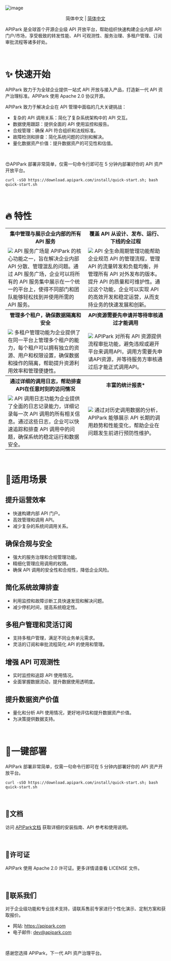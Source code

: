 ![image](https://github.com/user-attachments/assets/96e36db5-2733-49c8-8e1e-ecbcc60a3943)

<p align="center">
  简体中文
  | 
  <a href="README.md">简体中文</a>
</p>

APIPark 是全球首个开源企业级 API 开放平台，帮助组织快速构建企业内部 API 门户/市场，享受极致的转发性能、API 可观测性、服务治理、多租户管理、订阅审批流程等诸多好处。

<br>

#  ✨ 快速开始
APIPark 致力于为全球企业提供一站式 API 开放与接入产品，打造新一代 API 资产治理标准。APIPark 使用 Apache 2.0 协议开源。

APIPark 致力于解决企业在 API 管理中面临的几大关键挑战：
- 复杂的 API 调用关系：简化了复杂系统架构中的 API 交互。
- 数据使用跟踪：提供全面的 API 使用监控和报告。
- 合规管理：确保 API 符合组织和法规标准。
- 故障检测和排查：简化系统问题的识别和解决。
- 量化数据资产价值：提升数据资产的可见性和估值。


<br>

😍APIPark 部署非常简单，仅需一句命令行即可在 5 分钟内部署好你的 API 资产开放平台。

```
curl -sSO https://download.apipark.com/install/quick-start.sh; bash quick-start.sh
```

<br>

# 🔥 特性
<table>
  <tr>
    <th>
      集中管理与展示企业内部的所有 API 服务
    </th>
    <th>
      覆盖 API 从设计、发布、运行、下线的全过程
    </th>

  </tr>

   <tr>
    <td width="50%">
        <img src="https://apipark.com/wp-content/uploads/2024/08/%E9%A1%B5%E9%9D%A2-1.png" />
      API 服务广场是 APIPark 的核心功能之一，旨在解决企业内部 API 分散、管理混乱的问题。通过 API 服务广场，企业可以将所有的 API 服务集中展示在一个统一的平台上，使得不同部门和团队能够轻松找到并使用所需的 API 服务。
    </td>
    <td width="50%">
            <img src="https://apipark.com/wp-content/uploads/2024/08/Life-Cycle.png" />
      API 全生命周期管理功能帮助企业规范 API 的管理流程，管理 API 的流量转发和负载均衡，并管理所有 API 对外发布的版本。提升 API 的质量和可维护性。通过这个功能，企业可以实现 API 的高效开发和稳定运营，从而支持业务的快速发展和创新。
    </td>
  </tr>
  
<tr>
    <th>
      管理多个租户，确保数据隔离和安全
    </th>
    <th>
      API资源需要先申请并等待审核通过才能调用
    </th>

  </tr>

   <tr>
    <td width="50%">
        <img src="https://apipark.com/wp-content/uploads/2024/08/Multi-tenant.png" />
      多租户管理功能为企业提供了在同一平台上管理多个租户的能力，每个租户可以拥有独立的资源、用户和权限设置，确保数据和操作的隔离，帮助提升资源利用效率和管理便捷性。
    </td>
    <td width="50%">
            <img src="https://apipark.com/wp-content/uploads/2024/08/Application.png" />
      APIPark 对所有 API 资源提供流程审批功能，避免违规或避开平台来调用API，调用方需要先申请API资源，并等待服务方审核通过后才能正式调用API。
    </td>
  </tr>

<tr>
    <th>
      通过详细的调用日志，帮助排查API在任意时刻的访问情况
    </th>
    <th>
      丰富的统计报表*
    </th>

  </tr>

   <tr>
    <td width="50%">
        <img src="https://apipark.com/wp-content/uploads/2024/08/Chart-1.png" />
      API 调用日志功能为企业提供了全面的日志记录能力，详细记录每一次 API 调用的所有相关信息。通过这些日志，企业可以快速追踪和排查 API 调用中的问题，确保系统的稳定运行和数据安全。
    </td>
    <td width="50%">
            <img src="https://apipark.com/wp-content/uploads/2024/08/Chart.png" />
      通过对历史调用数据的分析，APIPark 能够展示 API 长期的调用趋势和性能变化，帮助企业在问题发生前进行预防性维护。
    </td>
  </tr>
  
</table>


<br>

# 🚩适用场景
## 提升运营效率
  - 快速构建内部 API 门户。
  - 高效管理和调用 API。
  - 减少复杂的系统间调用关系。

## 确保合规与安全
  - 强大的服务治理和合规管理功能。
  - 精细化管理应用调用的权限。
  - 确保 API 调用的安全性和合规性，降低企业风险。

## 简化系统故障排查
  - 利用监控和故障诊断工具快速发现和解决问题。
  - 减少停机时间，提高系统稳定性。

## 多租户管理和灵活订阅
  - 支持多租户管理，满足不同业务单元需求。
  - 灵活的订阅和审批流程简化 API 的使用和管理。

## 增强 API 可观测性
  - 实时监控和追踪 API 使用情况。
  - 全面掌握数据流动，提升数据使用透明度。

## 提升数据资产价值
  - 量化和分析 API 使用情况，更好地评估和提升数据资产价值。
  - 为决策提供数据支持。

<br>

# 🚀一键部署
APIPark 部署非常简单，仅需一句命令行即可在 5 分钟内部署好你的 API 资产开放平台。

```
curl -sSO https://download.apipark.com/install/quick-start.sh; bash quick-start.sh
```

<br>

## 📕文档
访问 [APIPark文档](https://docs.apipark.com/docs/install) 获取详细的安装指南、API 参考和使用说明。

<br>

## 🧾许可证
APIPark 使用 Apache 2.0 许可证。更多详情请查看 LICENSE 文件。


<br>

## 💌联系我们
对于企业级功能和专业技术支持，请联系售前专家进行个性化演示、定制方案和获取报价。

- 网站: https://apipark.com
- 电子邮件: dev@apipark.com

<br>

感谢您选择 APIPark，下一代 API 资产治理平台。
